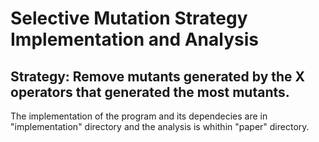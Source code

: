 # Selective Mutation Strategy Implementation and Analysis
## Strategy: Remove mutants generated by the X operators that generated the most mutants.

The implementation of the program and its dependecies are in "implementation" 
directory and the analysis is whithin "paper" directory.